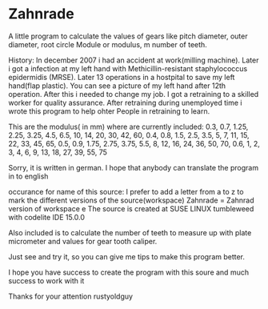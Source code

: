 # Zahnrade

A little program to calculate the values of gears like pitch diameter, outer diameter, root circle Module or modulus, m
number of teeth.

History:
In december 2007 i had an accident at work(milling machine). Later i got a infection at my left hand with Methicillin-resistant
staphylococcus epidermidis (MRSE). Later 13 operations in a hostpital to save my left hand(flap plastic). You can see a picture
of my left hand after 12th operation. After this i needed to change my job. I got a retraining to a skilled worker for quality
assurance. After retraining during unemployed time i wrote this program to help ohter People in retraining to learn.


This are the modulus( in mm) where are currently included:
0.3, 0.7, 1.25, 2.25, 3.25, 4.5, 6.5, 10, 14, 20, 30, 42, 60,
0.4, 0.8, 1.5,  2.5,  3.5,  5,   7,   11, 15, 22, 33, 45, 65,
0.5, 0.9, 1.75, 2.75, 3.75, 5.5, 8,   12, 16, 24, 36, 50, 70,
0.6, 1,   2,    3,    4,    6,   9,   13, 18, 27, 39, 55, 75

Sorry, it is written in german. I hope that anybody can translate the program in to english

occurance for name of this source:
I prefer to add a letter from a to z to mark the different versions of the source(workspace)
Zahnrade = Zahnrad version of workspace e
The source is created at SUSE LINUX tumbleweed with codelite IDE 15.0.0

Also included is to calculate the number of teeth to measure up with plate micrometer
and values for gear tooth caliper.

Just see and try it, so you can give me tips to make this program better.

I hope you have success to create the program with this soure and
much success to work with it

Thanks for your attention
rustyoldguy
